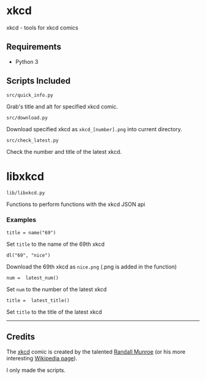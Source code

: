 # xkcd 
 xkcd - tools for xkcd comics

## Requirements 
- Python 3

## Scripts Included
    src/quick_info.py
Grab's title and alt for specified xkcd comic.

    src/download.py
Download specified xkcd as `xkcd_[number].png` into current directory.

    src/check_latest.py
Check the number and title of the latest xkcd.

# libxkcd

    lib/libxkcd.py
Functions to perform functions with the xkcd JSON api

### Examples

    title = name("69")
Set `title` to the name of the 69th xkcd

    dl("69", "nice")
Download the 69th xkcd as `nice.png` (.png is added in the function)

    num =  latest_num()
Set `num` to the number of the latest xkcd
    
    title =  latest_title()
Set `title` to the title of the latest xkcd
___

## Credits
The [xkcd](https://xkcd.com/) comic is created by the talented [Randall Munroe](https://twitter.com/xkcd) (or his more interesting [Wikipedia page](https://en.wikipedia.org/wiki/Randall_Munroe)). 

I only made the scripts.
